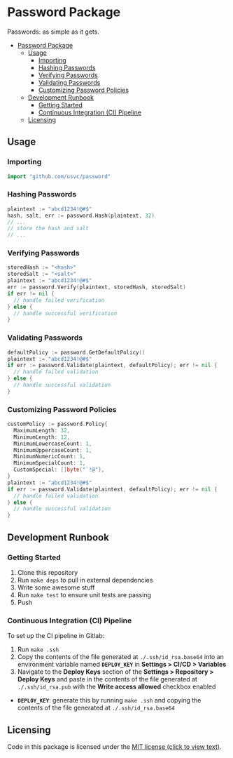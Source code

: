 # Password Package

Passwords: as simple as it gets.

- [Password Package](#password-package)
  - [Usage](#usage)
    - [Importing](#importing)
    - [Hashing Passwords](#hashing-passwords)
    - [Verifying Passwords](#verifying-passwords)
    - [Validating Passwords](#validating-passwords)
    - [Customizing Password Policies](#customizing-password-policies)
  - [Development Runbook](#development-runbook)
    - [Getting Started](#getting-started)
    - [Continuous Integration (CI) Pipeline](#continuous-integration-ci-pipeline)
  - [Licensing](#licensing)

## Usage

### Importing

```go
import "github.com/usvc/password"
```

### Hashing Passwords

```go
plaintext := "abcd1234!@#$"
hash, salt, err := password.Hash(plaintext, 32)
// ...
// store the hash and salt
// ...
```

### Verifying Passwords

```go
storedHash := "<hash>"
storedSalt := "<salt>"
plaintext := "abcd1234!@#$"
err := password.Verify(plaintext, storedHash, storedSalt)
if err != nil {
  // handle failed verification
} else {
  // handle successful verification
}
```

### Validating Passwords

```go
defaultPolicy := password.GetDefaultPolicy()
plaintext := "abcd1234!@#$"
if err := password.Validate(plaintext, defaultPolicy); err != nil {
  // handle failed validation
} else {
  // handle successful validation
}
```

### Customizing Password Policies

```go
customPolicy := password.Policy{
  MaximumLength: 32,
  MinimumLength: 12,
  MinimumLowercaseCount: 1,
  MinimumUppercaseCount: 1,
  MinimumNumericCount: 1,
  MinimumSpecialCount: 1,
  CustomSpecial: []byte("`!@"),
}
plaintext := "abcd1234!@#$"
if err := password.Validate(plaintext, defaultPolicy); err != nil {
  // handle failed validation
} else {
  // handle successful validation
}
```

## Development Runbook

### Getting Started

1. Clone this repository
2. Run `make deps` to pull in external dependencies
3. Write some awesome stuff
4. Run `make test` to ensure unit tests are passing
5. Push

### Continuous Integration (CI) Pipeline

To set up the CI pipeline in Gitlab:

1. Run `make .ssh`
2. Copy the contents of the file generated at `./.ssh/id_rsa.base64` into an environment variable named **`DEPLOY_KEY`** in **Settings > CI/CD > Variables**
3. Navigate to the **Deploy Keys** section of the **Settings > Repository > Deploy Keys** and paste in the contents of the file generated at `./.ssh/id_rsa.pub` with the **Write access allowed** checkbox enabled

- **`DEPLOY_KEY`**: generate this by running `make .ssh` and copying the contents of the file generated at `./.ssh/id_rsa.base64`

## Licensing

Code in this package is licensed under the [MIT license (click to view text)](./LICENSE).
